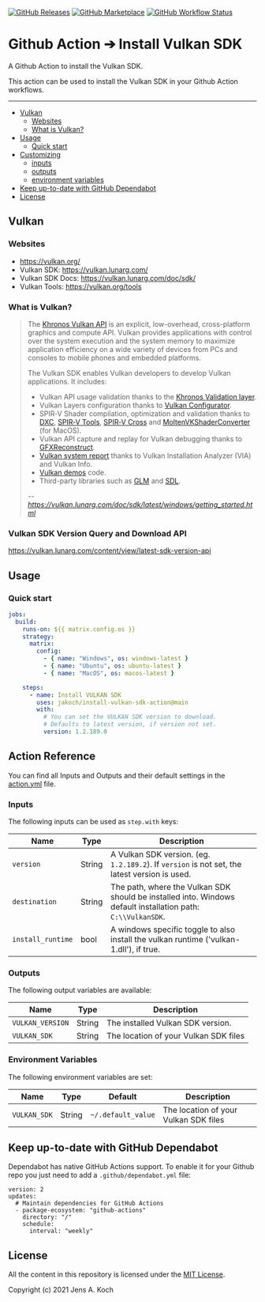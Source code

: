 [![GitHub Releases](https://img.shields.io/github/release/jakoch/install-vulkan-sdk-action.svg?style=flat-square)](https://github.com/jakoch/install-vulkan-sdk-action/releases/latest)
[![GitHub Marketplace](https://img.shields.io/badge/marketplace-install-vulkan-sdk-action?logo=github&style=flat-square)](https://github.com/marketplace/actions/install-vulkan-sdk-action)
[![GitHub Workflow Status](https://img.shields.io/github/workflow/status/jakoch/install-vulkan-sdk-action/%F0%9F%9A%80%20Build%20and%20Test?label=%F0%9F%9A%80%20Build%20and%20Test&logo=github&style=flat-square)](https://github.com/jakoch/install-vulkan-sdk-action/actions?workflow=build.yml)

# Github Action ➔ Install Vulkan SDK

A Github Action to install the Vulkan SDK.

This action can be used to install the Vulkan SDK in your Github Action workflows.

___

* [Vulkan](#vulkan)
  * [Websites](#websites)
  * [What is Vulkan?](#what-is-vulkan)
* [Usage](#usage)
  * [Quick start](#quick-start)
* [Customizing](#customizing)
  * [inputs](#inputs)
  * [outputs](#outputs)
  * [environment variables](#environment-variables)
* [Keep up-to-date with GitHub Dependabot](#keep-up-to-date-with-github-dependabot)
* [License](#license)

## Vulkan

### Websites

- <https://vulkan.org/>
- Vulkan SDK: <https://vulkan.lunarg.com/>
- Vulkan SDK Docs: <https://vulkan.lunarg.com/doc/sdk/>
- Vulkan Tools: <https://vulkan.org/tools>

### What is Vulkan?

> The [Khronos Vulkan API](https://khronos.org/registry/vulkan) is an explicit, low-overhead, cross-platform graphics and compute API. Vulkan provides applications with control over the system execution and the system memory to maximize application efficiency on a wide variety of devices from PCs and consoles to mobile phones and embedded platforms.
>
> The Vulkan SDK enables Vulkan developers to develop Vulkan applications. It includes:
>
> - Vulkan API usage validation thanks to the [Khronos Validation layer](https://vulkan.lunarg.com/doc/view/latest/mac/getting_started.html#user-content-vulkan-api-validation-with-khronos-validation-layer).
> - Vulkan Layers configuration thanks to [Vulkan Configurator](https://vulkan.lunarg.com/doc/view/latest/mac/getting_started.html#user-content-vulkan-configurator).
> - SPIR‑V Shader compilation, optimization and validation thanks to [DXC](https://vulkan.lunarg.com/doc/view/latest/linux/DXC.html), [SPIR‑V Tools](https://vulkan.lunarg.com/doc/view/latest/linux/spirv_toolchain.html), [SPIR‑V Cross](https://vulkan.lunarg.com/doc/view/latest/linux/spirv_toolchain.html#user-content-spir-v-cross-compilation-and-reflection) and [MoltenVKShaderConverter](https://github.com/KhronosGroup/MoltenVK/blob/master/Docs/MoltenVK_Runtime_UserGuide.md#shader_converter_tool) (for MacOS).
> - Vulkan API capture and replay for Vulkan debugging thanks to [GFXReconstruct](https://vulkan.lunarg.com/doc/view/latest/windows/getting_started.html#user-content-vulkan-api-capture-and-replay-with-gfxreconstruct).
> - [Vulkan system report](https://vulkan.lunarg.com/doc/view/1.2.189.2/windows/getting_started.html#user-content-verify-the-sdk-installation) thanks to Vulkan Installation Analyzer (VIA) and Vulkan Info.
> - [Vulkan demos](https://vulkan.lunarg.com/doc/view/1.2.189.2/windows/getting_started.html#user-content-build-the-demo-programs) code.
> - Third-party libraries such as [GLM](https://github.com/g-truc/glm) and [SDL](https://www.libsdl.org/).
>
> -- <cite>https://vulkan.lunarg.com/doc/sdk/latest/windows/getting_started.html</cite>

### Vulkan SDK Version Query and Download API

https://vulkan.lunarg.com/content/view/latest-sdk-version-api

## Usage

### Quick start

```yaml
jobs:
  build:
    runs-on: ${{ matrix.config.os }}
    strategy:
      matrix:
        config:
          - { name: "Windows", os: windows-latest }
          - { name: "Ubuntu", os: ubuntu-latest }
          - { name: "MacOS", os: macos-latest }

    steps:
      - name: Install VULKAN SDK
        uses: jakoch/install-vulkan-sdk-action@main
        with:
          # You can set the VULKAN SDK version to download.
          # Defaults to latest version, if version not set.
          version: 1.2.189.0

```
## Action Reference

You can find all Inputs and Outputs and their default settings in the [action.yml](https://github.com/jakoch/install-vulkan-sdk-action/blob/main/action.yml) file.

### Inputs

The following inputs can be used as `step.with` keys:

| Name               | Type    | Description                       |
|--------------------|---------|-----------------------------------|
| `version`          | String  | A Vulkan SDK version. (eg. `1.2.189.2`). If `version` is not set, the latest version is used. |
| `destination`      | String  | The path, where the Vulkan SDK should be installed into. Windows default installation path: `C:\\VulkanSDK`. |
| `install_runtime`  | bool    | A windows specific toggle to also install the vulkan runtime ('vulkan-1.dll'), if true. |

### Outputs

The following output variables are available:

| Name             | Type    | Description                           |
|------------------|---------|---------------------------------------|
| `VULKAN_VERSION` | String  | The installed Vulkan SDK version.     |
| `VULKAN_SDK`     | String  | The location of your Vulkan SDK files |

### Environment Variables

The following environment variables are set:

| Name            | Type    | Default      | Description                                    |
|-----------------|---------|-------------|-------------------------------------------------|
| `VULKAN_SDK` | String  | `~/.default_value` | The location of your Vulkan SDK files  |

## Keep up-to-date with GitHub Dependabot

Dependabot has native GitHub Actions support.
To enable it for your Github repo you just need to add a `.github/dependabot.yml` file:

    version: 2
    updates:
      # Maintain dependencies for GitHub Actions
      - package-ecosystem: "github-actions"
        directory: "/"
        schedule:
          interval: "weekly"

## License

All the content in this repository is licensed under the [MIT License](https://github.com/jakoch/install-vulkan-sdk-action/blob/main/LICENSE).

Copyright (c) 2021 Jens A. Koch
